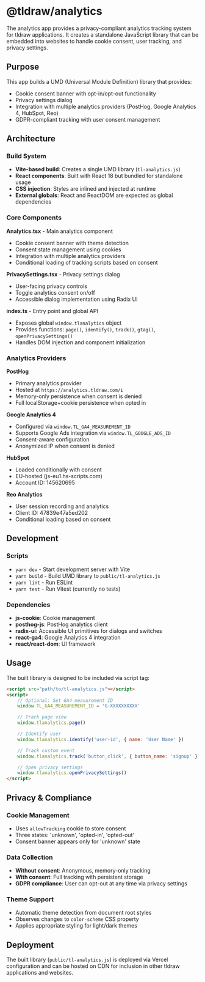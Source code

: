 # @tldraw/analytics

The analytics app provides a privacy-compliant analytics tracking system for tldraw applications. It creates a standalone JavaScript library that can be embedded into websites to handle cookie consent, user tracking, and privacy settings.

## Purpose

This app builds a UMD (Universal Module Definition) library that provides:

- Cookie consent banner with opt-in/opt-out functionality
- Privacy settings dialog
- Integration with multiple analytics providers (PostHog, Google Analytics 4, HubSpot, Reo)
- GDPR-compliant tracking with user consent management

## Architecture

### Build System

- **Vite-based build**: Creates a single UMD library (`tl-analytics.js`)
- **React components**: Built with React 18 but bundled for standalone usage
- **CSS injection**: Styles are inlined and injected at runtime
- **External globals**: React and ReactDOM are expected as global dependencies

### Core Components

**Analytics.tsx** - Main analytics component

- Cookie consent banner with theme detection
- Consent state management using cookies
- Integration with multiple analytics providers
- Conditional loading of tracking scripts based on consent

**PrivacySettings.tsx** - Privacy settings dialog

- User-facing privacy controls
- Toggle analytics consent on/off
- Accessible dialog implementation using Radix UI

**index.ts** - Entry point and global API

- Exposes global `window.tlanalytics` object
- Provides functions: `page()`, `identify()`, `track()`, `gtag()`, `openPrivacySettings()`
- Handles DOM injection and component initialization

### Analytics Providers

**PostHog**

- Primary analytics provider
- Hosted at `https://analytics.tldraw.com/i`
- Memory-only persistence when consent is denied
- Full localStorage+cookie persistence when opted in

**Google Analytics 4**

- Configured via `window.TL_GA4_MEASUREMENT_ID`
- Supports Google Ads integration via `window.TL_GOOGLE_ADS_ID`
- Consent-aware configuration
- Anonymized IP when consent is denied

**HubSpot**

- Loaded conditionally with consent
- EU-hosted (js-eu1.hs-scripts.com)
- Account ID: 145620695

**Reo Analytics**

- User session recording and analytics
- Client ID: 47839e47a5ed202
- Conditional loading based on consent

## Development

### Scripts

- `yarn dev` - Start development server with Vite
- `yarn build` - Build UMD library to `public/tl-analytics.js`
- `yarn lint` - Run ESLint
- `yarn test` - Run Vitest (currently no tests)

### Dependencies

- **js-cookie**: Cookie management
- **posthog-js**: PostHog analytics client
- **radix-ui**: Accessible UI primitives for dialogs and switches
- **react-ga4**: Google Analytics 4 integration
- **react/react-dom**: UI framework

## Usage

The built library is designed to be included via script tag:

```html
<script src="path/to/tl-analytics.js"></script>
<script>
	// Optional: Set GA4 measurement ID
	window.TL_GA4_MEASUREMENT_ID = 'G-XXXXXXXXXX'

	// Track page view
	window.tlanalytics.page()

	// Identify user
	window.tlanalytics.identify('user-id', { name: 'User Name' })

	// Track custom event
	window.tlanalytics.track('button_click', { button_name: 'signup' })

	// Open privacy settings
	window.tlanalytics.openPrivacySettings()
</script>
```

## Privacy & Compliance

### Cookie Management

- Uses `allowTracking` cookie to store consent
- Three states: 'unknown', 'opted-in', 'opted-out'
- Consent banner appears only for 'unknown' state

### Data Collection

- **Without consent**: Anonymous, memory-only tracking
- **With consent**: Full tracking with persistent storage
- **GDPR compliance**: User can opt-out at any time via privacy settings

### Theme Support

- Automatic theme detection from document root styles
- Observes changes to `color-scheme` CSS property
- Applies appropriate styling for light/dark themes

## Deployment

The built library (`public/tl-analytics.js`) is deployed via Vercel configuration and can be hosted on CDN for inclusion in other tldraw applications and websites.
